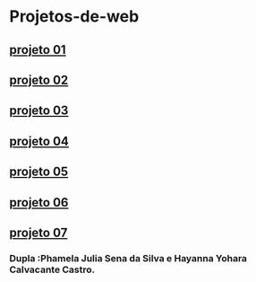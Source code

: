# Projetos-de-web

## [projeto 01]( https://phamelajulia.github.io/projeto-01/)

## [projeto 02](https://phamelajulia.github.io/projeto-02/)

## [projeto 03](https://phamelajulia.github.io/projeto-03/)

## [projeto 04](https://phamelajulia.github.io/projeto-04/)

## [projeto 05]( https://phamelajulia.github.io/projeto-05/)

## [projeto 06]( https://phamelajulia.github.io/projeto-06/)

## [projeto 07](https://phamelajulia.github.io/projeto-07/)

### Dupla :Phamela Julia Sena da Silva e Hayanna Yohara Calvacante Castro.
